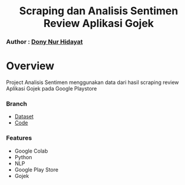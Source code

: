 <h1 align="center">
<br>
Scraping dan Analisis Sentimen Review Aplikasi Gojek
</h1>

### Author : [Dony Nur Hidayat](www.linkedin.com/in/donynurh/)

# Overview

Project Analisis Sentimen menggunakan data dari hasil scraping review Aplikasi Gojek pada Google Playstore

### Branch

* [Dataset](https://github.com/donynurh/Scraping-Dan-Analisis-Sentimen-Aplikasi-Gojek/blob/main/Dataset/data_review_gojek_apps.csv)
* [Code](https://github.com/donynurh/Scraping-Dan-Analisis-Sentimen-Aplikasi-Gojek/blob/main/Code/Base_Model.ipynb)

### Features
* Google Colab
* Python
* NLP
* Google Play Store
* Gojek
